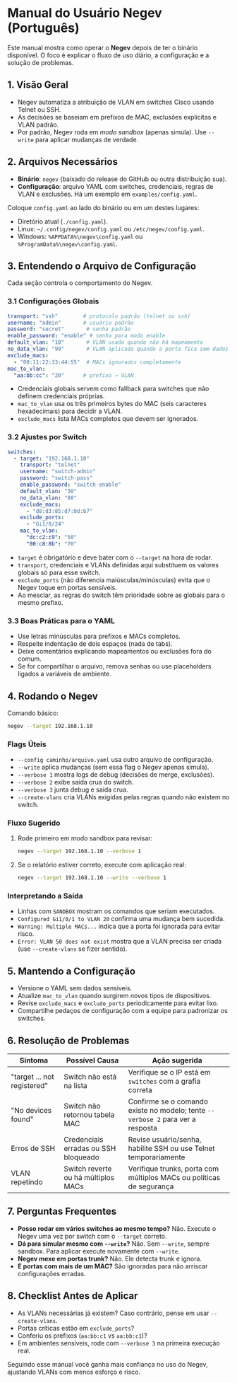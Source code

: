 # Manual do Usuário Negev (Português)

Este manual mostra como operar o **Negev** depois de ter o binário disponível. O foco é explicar o fluxo de uso diário, a configuração e a solução de problemas.

## 1. Visão Geral
- Negev automatiza a atribuição de VLAN em switches Cisco usando Telnet ou SSH.
- As decisões se baseiam em prefixos de MAC, exclusões explícitas e VLAN padrão.
- Por padrão, Negev roda em *modo sandbox* (apenas simula). Use `--write` para aplicar mudanças de verdade.

## 2. Arquivos Necessários
- **Binário**: `negev` (baixado do release do GitHub ou outra distribuição sua).
- **Configuração**: arquivo YAML com switches, credenciais, regras de VLAN e exclusões. Há um exemplo em `examples/config.yaml`.

Coloque `config.yaml` ao lado do binário ou em um destes lugares:
- Diretório atual (`./config.yaml`).
- Linux: `~/.config/negev/config.yaml` ou `/etc/negev/config.yaml`.
- Windows: `%APPDATA%\negev\config.yaml` ou `%ProgramData%\negev\config.yaml`.

## 3. Entendendo o Arquivo de Configuração
Cada seção controla o comportamento do Negev.

### 3.1 Configurações Globais
```yaml
transport: "ssh"        # protocolo padrão (telnet ou ssh)
username: "admin"       # usuário padrão
password: "secret"       # senha padrão
enable_password: "enable" # senha para modo enable
default_vlan: "10"       # VLAN usada quando não há mapeamento
no_data_vlan: "99"       # VLAN aplicada quando a porta fica sem dados
exclude_macs:
  - "00:11:22:33:44:55"  # MACs ignorados completamente
mac_to_vlan:
  "aa:bb:cc": "20"      # prefixo → VLAN
```

- Credenciais globais servem como fallback para switches que não definem credenciais próprias.
- `mac_to_vlan` usa os três primeiros bytes do MAC (seis caracteres hexadecimais) para decidir a VLAN.
- `exclude_macs` lista MACs completos que devem ser ignorados.

### 3.2 Ajustes por Switch
```yaml
switches:
  - target: "192.168.1.10"
    transport: "telnet"
    username: "switch-admin"
    password: "switch-pass"
    enable_password: "switch-enable"
    default_vlan: "30"
    no_data_vlan: "88"
    exclude_macs:
      - "d8:d3:85:d7:0d:b7"
    exclude_ports:
      - "Gi1/0/24"
    mac_to_vlan:
      "dc:c2:c9": "50"
      "00:c8:8b": "70"
```

- `target` é obrigatório e deve bater com o `--target` na hora de rodar.
- `transport`, credenciais e VLANs definidas aqui substituem os valores globais só para esse switch.
- `exclude_ports` (não diferencia maiúsculas/minúsculas) evita que o Negev toque em portas sensíveis.
- Ao mesclar, as regras do switch têm prioridade sobre as globais para o mesmo prefixo.

### 3.3 Boas Práticas para o YAML
- Use letras minúsculas para prefixos e MACs completos.
- Respeite indentação de dois espaços (nada de tabs).
- Deixe comentários explicando mapeamentos ou exclusões fora do comum.
- Se for compartilhar o arquivo, remova senhas ou use placeholders ligados a variáveis de ambiente.

## 4. Rodando o Negev
Comando básico:
```bash
negev --target 192.168.1.10
```

### Flags Úteis
- `--config caminho/arquivo.yaml` usa outro arquivo de configuração.
- `--write` aplica mudanças (sem essa flag o Negev apenas simula).
- `--verbose 1` mostra logs de debug (decisões de merge, exclusões).
- `--verbose 2` exibe saída crua do switch.
- `--verbose 3` junta debug e saída crua.
- `--create-vlans` cria VLANs exigidas pelas regras quando não existem no switch.

### Fluxo Sugerido
1. Rode primeiro em modo sandbox para revisar:
   ```bash
   negev --target 192.168.1.10 --verbose 1
   ```
2. Se o relatório estiver correto, execute com aplicação real:
   ```bash
   negev --target 192.168.1.10 --write --verbose 1
   ```

### Interpretando a Saída
- Linhas com `SANDBOX` mostram os comandos que seriam executados.
- `Configured Gi1/0/1 to VLAN 20` confirma uma mudança bem sucedida.
- `Warning: Multiple MACs...` indica que a porta foi ignorada para evitar risco.
- `Error: VLAN 50 does not exist` mostra que a VLAN precisa ser criada (use `--create-vlans` se fizer sentido).

## 5. Mantendo a Configuração
- Versione o YAML sem dados sensíveis.
- Atualize `mac_to_vlan` quando surgirem novos tipos de dispositivos.
- Revise `exclude_macs` e `exclude_ports` periodicamente para evitar lixo.
- Compartilhe pedaços de configuração com a equipe para padronizar os switches.

## 6. Resolução de Problemas
| Sintoma | Possível Causa | Ação sugerida |
| --- | --- | --- |
| "target ... not registered" | Switch não está na lista | Verifique se o IP está em `switches` com a grafia correta |
| "No devices found" | Switch não retornou tabela MAC | Confirme se o comando existe no modelo; tente `--verbose 2` para ver a resposta |
| Erros de SSH | Credenciais erradas ou SSH bloqueado | Revise usuário/senha, habilite SSH ou use Telnet temporariamente |
| VLAN repetindo | Switch reverte ou há múltiplos MACs | Verifique trunks, porta com múltiplos MACs ou políticas de segurança |

## 7. Perguntas Frequentes
- **Posso rodar em vários switches ao mesmo tempo?** Não. Execute o Negev uma vez por switch com o `--target` correto.
- **Dá para simular mesmo com `--write`?** Não. Sem `--write`, sempre sandbox. Para aplicar execute novamente com `--write`.
- **Negev mexe em portas trunk?** Não. Ele detecta trunk e ignora.
- **E portas com mais de um MAC?** São ignoradas para não arriscar configurações erradas.

## 8. Checklist Antes de Aplicar
- As VLANs necessárias já existem? Caso contrário, pense em usar `--create-vlans`.
- Portas críticas estão em `exclude_ports`?
- Conferiu os prefixos (`aa:bb:c1` vs `aa:bb:c1`)?
- Em ambientes sensíveis, rode com `--verbose 3` na primeira execução real.

Seguindo esse manual você ganha mais confiança no uso do Negev, ajustando VLANs com menos esforço e risco.
